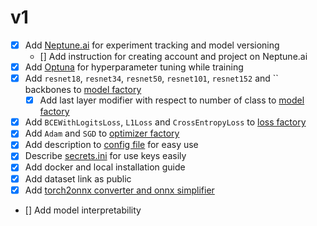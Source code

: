 # v1
- [x] Add [Neptune.ai](https://neptune.ai/) for experiment tracking and model versioning
    - [] Add instruction for creating account and project on Neptune.ai
- [x] Add [Optuna](https://optuna.org/) for hyperparameter tuning while training
- [x] Add `resnet18`, `resnet34`, `resnet50`, `resnet101`, `resnet152` and `` backbones to [model factory](src/Models/ModelFactory.py)
    - [x] Add last layer modifier with respect to number of class to [model factory](src/Models/ModelFactory.py)
- [x] Add `BCEWithLogitsLoss`, `L1Loss` and `CrossEntropyLoss` to [loss factory](src/Losses/LossFactory.py)
- [x] Add `Adam` and `SGD` to [optimizer factory](src/Optimizers/OptimizerFactory.py)
- [x] Add description to [config file](src/Options/trainConfig.yml) for easy use
- [x] Describe [secrets.ini](secretsExample.ini) for use keys easily
- [x] Add docker and local installation guide
- [x] Add dataset link as public
- [x] Add [torch2onnx converter and onnx simplifier](src/Trainer.py#L175)
- [] Add model interpretability